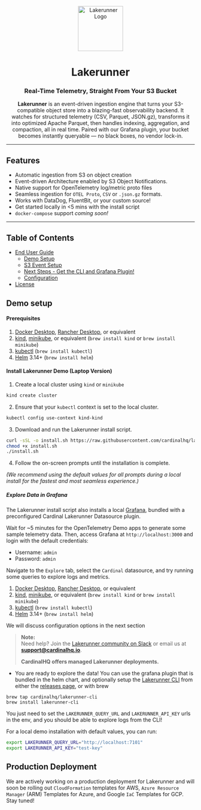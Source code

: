<p align="center">
  <img src="./assets/lakerunner-chip.png" alt="Lakerunner Logo" height="120">
</p>

<h1 align="center">Lakerunner</h1>
<h3 align="center">Real-Time Telemetry, Straight From Your S3 Bucket</h3>

<p align="center">
<strong>Lakerunner</strong> is an event-driven ingestion engine that turns your S3-compatible object store into a blazing-fast observability backend. It watches for structured telemetry (CSV, Parquet, JSON.gz), transforms it into optimized Apache Parquet, then handles indexing, aggregation, and compaction, all in real time. Paired with our Grafana plugin, your bucket becomes instantly queryable — no black boxes, no vendor lock-in.
</p>

---

## Features

- Automatic ingestion from S3 on object creation
- Event-driven Architecture enabled by S3 Object Notifications. 
- Native support for OpenTelemetry log/metric proto files
- Seamless ingestion for `OTEL Proto`, `CSV` or `.json.gz` formats.
- Works with DataDog, FluentBit, or your custom source!
- Get started locally in <5 mins with the install script
- `docker-compose` support <em> coming soon! </em>

---

## Table of Contents

- [End User Guide](#end-user-guide)
  - [Demo Setup](#demo)
  - [S3 Event Setup](#s3-event-setup)
  - [Next Steps - Get the CLI and Grafana Plugin!](#next-steps)
  - [Configuration](#configuration)
- [License](#license)

## Demo setup

#### Prerequisites

1. [Docker Desktop](https://docs.docker.com/desktop/), [Rancher Desktop](https://docs.rancherdesktop.io/getting-started/installation/), or equivalent
2. [kind](https://kind.sigs.k8s.io/docs/user/quick-start/#installation), [minikube](https://minikube.sigs.k8s.io/docs/start/), or equivalent (`brew install kind` or `brew install minikube`)
3. [kubectl](https://kubernetes.io/docs/tasks/tools/#kubectl) (`brew install kubectl`)
4. [Helm](https://helm.sh/docs/intro/install/) 3.14+ (`brew install helm`)

#### Install Lakerunner Demo (Laptop Version)

1. Create a local cluster using `kind` or `minikube`

```bash copy
kind create cluster
```

2. Ensure that your `kubectl` context is set to the local cluster.

```bash copy
kubectl config use-context kind-kind
```

3. Download and run the Lakerunner install script.

```bash copy
curl -sSL -o install.sh https://raw.githubusercontent.com/cardinalhq/lakerunner-cli/main/scripts/install.sh
chmod +x install.sh
./install.sh
```

4. Follow the on-screen prompts until the installation is complete.

_(We recommend using the default values for all prompts during a local install for the fastest and most seamless experience.)_

##### Explore Data in Grafana

The Lakerunner install script also installs a local [Grafana](https://grafana.com/oss/grafana/), bundled with a preconfigured Cardinal Lakerunner Datasource plugin.

Wait for ~5 minutes for the OpenTelemetry Demo apps to generate some sample telemetry data. Then, access Grafana at `http://localhost:3000` and login with the default credentials:

- Username: `admin`
- Password: `admin`

Navigate to the `Explore` tab, select the `Cardinal` datasource, and try running some queries to explore logs and metrics.

1. [Docker Desktop](https://docs.docker.com/desktop/), [Rancher Desktop](https://docs.rancherdesktop.io/getting-started/installation/), or equivalent
2. [kind](https://kind.sigs.k8s.io/docs/user/quick-start/#installation), [minikube](https://minikube.sigs.k8s.io/docs/start/), or equivalent (`brew install kind` or `brew install minikube`)
3. [kubectl](https://kubernetes.io/docs/tasks/tools/#kubectl) (`brew install kubectl`)
4. [Helm](https://helm.sh/docs/intro/install/) 3.14+ (`brew install helm`)


We will discuss configuration options in the next section

> **Note:**  
> Need help? Join the [Lakerunner community on Slack](https://join.slack.com/t/birdhousebycardinalhq/shared_invite/zt-34ds8vt2t-YhGFtoG5NjJX238cMXdLGw) or email us at **support@cardinalhq.io**.  
>  
> **CardinalHQ offers managed Lakerunner deployments.**


- You are ready to explore the data! You can use the grafana plugin that is bundled in the helm chart, and optionally setup the [Lakerunner CLI](https://github.com/cardinalhq/lakerunner-cli) from either the [releases page](https://github.com/cardinalhq/lakerunner-cli/releases), or with brew


```
brew tap cardinalhq/lakerunner-cli
brew install lakerunner-cli
```

You just need to set the `LAKERUNNER_QUERY_URL` and `LAKERUNNER_API_KEY` urls in the env, and you should be able to explore logs from the CLI!

For a local demo installation with default values, you can run:

```bash copy
export LAKERUNNER_QUERY_URL="http://localhost:7101"
export LAKERUNNER_API_KEY="test-key"
```


## Production Deployment

We are actively working on a production deployment for Lakerunner and will soon be rolling out `CloudFormation` templates for AWS, `Azure Resource Manager` (ARM) Templates for Azure, and Google `IaC` Templates for GCP. Stay tuned!


